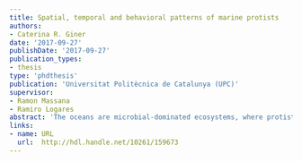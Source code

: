 ```yaml
---
title: Spatial, temporal and behavioral patterns of marine protists
authors: 
- Caterina R. Giner
date: '2017-09-27'
publishDate: '2017-09-27'
publication_types:
- thesis
type: 'phdthesis'
publication: 'Universitat Politècnica de Catalunya (UPC)'
supervisor:
- Ramon Massana
- Ramiro Logares
abstract: 'The oceans are microbial-dominated ecosystems, where protists (single-celled eukaryotes) play fundamental roles performing multiple functions as primary producers, consumers, decomposers as well as trophic linkers in aquatic food webs. Due to their ecological relevance, it is important to characterize protist communities along temporal and spatial gradients to understand their biogeography and dynamics. This will allow us to infer the processes that drive the assembly of protist communities. In this dissertation, we focused in the study of natural protists communities aiming to understand their distributions and responses within different dimensions. We first focused in the temporal dimension, analyzing the dynamics of pico- and nanoeukaryotic communities, aiming to characterize the diverse strategies of their members and to determine seasonality. We identified an annual seasonal pattern in the protist community as well as in several composing taxa. Then, we addressed the spatial dimension, analyzing the changes in community composition along the water column in 13 stations distributed in the global ocean, exploring also the vertical variation in the relative metabolic activity of different taxa. Our results showed a clear vertical stratification of the community and indicated that the mesopelagic layer is the region where most taxonomic groups were more metabolically active. Another aim of this thesis was to explore the response of natural protists to chemical signals. The ocean is a complex ecosystem with nutrients heterogeneously distributed along several patches, so there may be a lot of chemical gradients promoting diverse responses on marine microbes. For that purpose, we performed chemotactic experiments to identify individual responses towards different attractants within a natural protist community. The experimental results showed a preferential response towards some of the tested chemical cues, mainly bacterial exudates. Finally, since studies on microbial diversity generally use the relative abundances of phylotypes in a given sample, we explored the relationship between the latter relative abundances to cell abundances in several chosen taxa. In sum, this dissertation determines temporal and spatial patterns in protists communities as well as chemotactic preferences in different taxa, contributing to broaden our understanding of the structuring processes operating across temporal, spatial and behavioral dimensions in the protist world'
links:
- name: URL
  url:  http://hdl.handle.net/10261/159673
---
```

